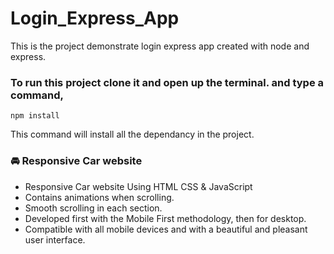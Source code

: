 # Login_Express_App
This is the project demonstrate login express app created with node and express.

### To run this project clone it and open up the terminal. and type a command,
``` npm install ```

This command will install all the dependancy in the project.

### 🚘 Responsive Car website

- Responsive Car website Using HTML CSS & JavaScript
- Contains animations when scrolling.
- Smooth scrolling in each section.
- Developed first with the Mobile First methodology, then for desktop.
- Compatible with all mobile devices and with a beautiful and pleasant user interface.
